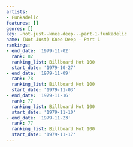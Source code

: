 ```yaml
---
artists:
- Funkadelic
features: []
genres: []
key: -not-just--knee-deep---part-1-funkadelic
name: (Not Just) Knee Deep - Part 1
rankings:
- end_date: '1979-11-02'
  rank: 82
  ranking_list: Billboard Hot 100
  start_date: '1979-10-27'
- end_date: '1979-11-09'
  rank: 78
  ranking_list: Billboard Hot 100
  start_date: '1979-11-03'
- end_date: '1979-11-16'
  rank: 77
  ranking_list: Billboard Hot 100
  start_date: '1979-11-10'
- end_date: '1979-11-23'
  rank: 77
  ranking_list: Billboard Hot 100
  start_date: '1979-11-17'
---
```


